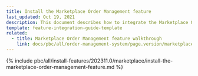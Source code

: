 ```yaml
---
title: Install the Marketplace Order Management feature
last_updated: Oct 19, 2021
description: This document describes how to integrate the Marketplace Order Management feature into a Spryker project.
template: feature-integration-guide-template
related:
  - title: Marketplace Order Management feature walkthrough
    link: docs/pbc/all/order-management-system/page.version/marketplace/marketplace-order-management-feature-overview/marketplace-order-management-feature-overview.html
---
```


{% include pbc/all/install-features/202311.0/marketplace/install-the-marketplace-order-management-feature.md %} <!-- To edit, see /_includes/pbc/all/install-features/202311.0/marketplace/install-the-marketplace-order-management-feature.md -->

